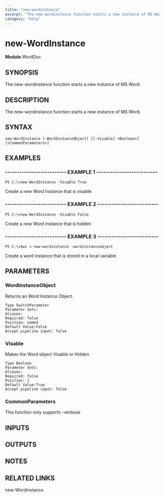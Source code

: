 ```yaml
---
title: "new-wordinstance"
excerpt: "The new-wordinstance function starts a new instance of MS Word."
category: "help"
---
```


# new-WordInstance
**Module** WordDoc

## SYNOPSIS
The new-wordinstance function starts a new instance of MS Word.

## DESCRIPTION
The new-wordinstance function starts a new instance of MS Word.

## SYNTAX

```
new-WordInstance [-WordInstanceObject] [[-Visable] <Boolean>] [<CommonParameters>]
```


## EXAMPLES

### -------------------------- EXAMPLE 1 --------------------------


```
PS C:\>new-WordInstance -Visable True
```

Create a new Word Instance that is visable

### -------------------------- EXAMPLE 2 --------------------------


```
PS C:\>new-WordInstance -Visable False
```

Create a new Word Instance that is hidden

### -------------------------- EXAMPLE 3 --------------------------


```
PS C:\>$wi = new-wordinstance -wordinstanceobject
```

Create a word instance that is stored in a local variable


## PARAMETERS

### WordInstanceObject

Returns an Word Instance Object.

```
Type SwitchParameter
Parameter Sets: 
Aliases: 
Required: false
Position: named
Default Value:False
Accept pipeline input: false
```
### Visable

Makes the Word object Visable or Hidden

```
Type Boolean
Parameter Sets: 
Aliases: 
Required: false
Position: 1
Default Value:True
Accept pipeline input: false
```
### CommonParameters

This function only supports -verbose

## INPUTS

## OUTPUTS

## NOTES

## RELATED LINKS

new-WordInstance
